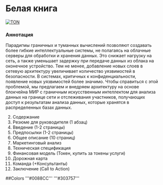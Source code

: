 # Белая книга

[![TON](https://img.shields.io/badge/💎-TON-blue?style=for-the-badge&logo=TON)](https://ton.org)

### Аннотация
Парадигмы граничных и туманных вычислений позволяют создавать более гибкие интеллектуальные системы, не полагаясь на облачные серверы для обработки и хранения данных. Это снижает нагрузку на сеть, а также уменьшает задержку при передаче данных из облака на оконечное устройство. Тем не менее, добавление новых слоев в сетевую архитектуру увеличивает количество уязвимостей в безопасности. В системах, критичных к конфиденциальности, появление новых уязвимостей более значимо. Чтобы справиться с этой проблемой, мы предлагаем и внедряем архитектуру на основе блокчейна МИР с граничным искусственным интеллектом для анализа данных на границе сети и отслеживания участников, получающих доступ к результатам анализа данных, которые хранятся в распределенных базах данных.

2. Содержание
3. Резюме для руководителя (1 абзац)
4. Введение (1-2 страницы)
5. Предпосылки (1-2 страницы)
6. Общее описание (10 страниц)
7. Маркетинговый анализ
8. Техническая спецификация
9. Финансовая модель (Токен, купить за токены услуги)
10. Дорожная карта
11. Команда (+Консультанты)
12. Заключение (Call to Action)

##Colors 
'''#0088CC'''
'''#303757'''


